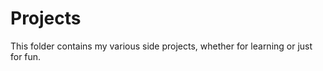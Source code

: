 Projects
========
This folder contains my various side projects, whether for learning or just for fun.
